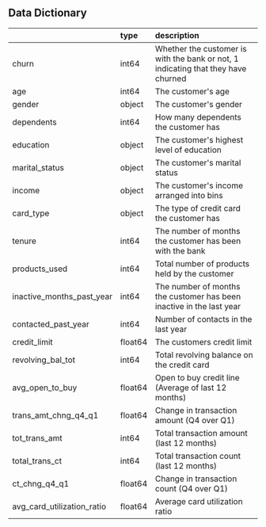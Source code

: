 ## Data Dictionary

|                            | type    | description                                                                       |
|:---------------------------|:--------|:----------------------------------------------------------------------------------|
| churn                      | int64   | Whether the customer is with the bank or not, 1 indicating that they have churned |
| age                        | int64   | The customer's age                                                                |
| gender                     | object  | The customer's gender                                                             |
| dependents                 | int64   | How many dependents the customer has                                              |
| education                  | object  | The customer's highest level of education                                         |
| marital_status             | object  | The customer's marital status                                                     |
| income                     | object  | The customer's income arranged into bins                                          |
| card_type                  | object  | The type of credit card the customer has                                          |
| tenure                     | int64   | The number of months the customer has been with the bank                          |
| products_used              | int64   | Total number of products held by the customer                                     |
| inactive_months_past_year  | int64   | The number of months the customer has been inactive in the last year              |
| contacted_past_year        | int64   | Number of contacts in the last year                                               |
| credit_limit               | float64 | The customers credit limit                                                        |
| revolving_bal_tot          | int64   | Total revolving balance on the credit card                                        |
| avg_open_to_buy            | float64 | Open to buy credit line (Average of last 12 months)                               |
| trans_amt_chng_q4_q1       | float64 | Change in transaction amount (Q4 over Q1)                                         |
| tot_trans_amt              | int64   | Total transaction amount (last 12 months)                                         |
| total_trans_ct             | int64   | Total transaction count (last 12 months)                                          |
| ct_chng_q4_q1              | float64 | Change in transaction count (Q4 over Q1)                                          |
| avg_card_utilization_ratio | float64 | Average card utilization ratio                                                    |

